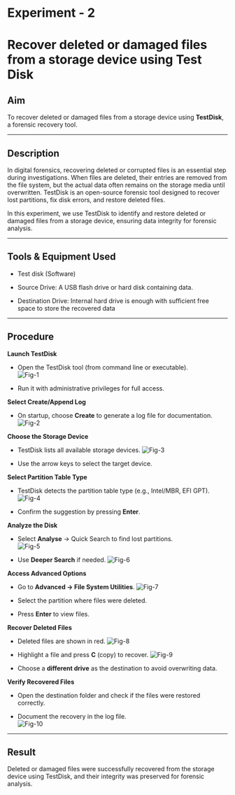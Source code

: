 # Experiment - 2
# Recover deleted or damaged files from a storage device using Test Disk
 

## Aim  
To recover deleted or damaged files from a storage device using **TestDisk**, a forensic recovery tool.  

---

## Description  
In digital forensics, recovering deleted or corrupted files is an essential step during investigations. When files are deleted, their entries are removed from the file system, but the actual data often remains on the storage media until overwritten. TestDisk is an open-source forensic tool designed to recover lost partitions, fix disk errors, and restore deleted files.  

In this experiment, we use TestDisk to identify and restore deleted or damaged files from a storage device, ensuring data integrity for forensic analysis.  

---


## Tools & Equipment Used
- Test disk (Software)

- Source Drive: A USB flash drive or hard disk containing data.

- Destination Drive: Internal hard drive is enough with sufficient free space to store the recovered data

---

## Procedure  

**Launch TestDisk**  
   - Open the TestDisk tool (from command line or executable).  
   ![Fig-1](<Output Screenshot/2-1.png>)

   - Run it with administrative privileges for full access.


**Select Create/Append Log**  
   - On startup, choose **Create** to generate a log file for documentation.  
    ![Fig-2](<Output Screenshot/2-2.png>)


**Choose the Storage Device**  
   - TestDisk lists all available storage devices.
    ![Fig-3](<Output Screenshot/2-3.png>)

   - Use the arrow keys to select the target device.  


**Select Partition Table Type**  
   - TestDisk detects the partition table type (e.g., Intel/MBR, EFI GPT).
    ![Fig-4](<Output Screenshot/2-4.png>)

   - Confirm the suggestion by pressing **Enter**. 


**Analyze the Disk**  
   - Select **Analyse** → Quick Search to find lost partitions.  
   ![Fig-5](<Output Screenshot/2-5.png>)

   - Use **Deeper Search** if needed. 
    ![Fig-6](<Output Screenshot/2-6.png>)
 

**Access Advanced Options**  
   - Go to **Advanced → File System Utilities**. 
    ![Fig-7](<Output Screenshot/2-7.png>)

   - Select the partition where files were deleted.

   - Press **Enter** to view files.  
 

**Recover Deleted Files**  
   - Deleted files are shown in red. 
    ![Fig-8](<Output Screenshot/2-8.png>)

   - Highlight a file and press **C** (copy) to recover. 
    ![Fig-9](<Output Screenshot/2-9.png>)

   - Choose a **different drive** as the destination to avoid overwriting data.  
 

**Verify Recovered Files**  
   - Open the destination folder and check if the files were restored correctly.

   - Document the recovery in the log file.  
     ![Fig-10](<Output Screenshot/2-10.png>)
---

## Result  
Deleted or damaged files were successfully recovered from the storage device using TestDisk, and their integrity was preserved for forensic analysis.  
